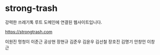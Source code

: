 # strong-trash

강력한 쓰레기톡 루트 도메인에 연결된 웹사이트입니다.

https://strongtrash.com

이원진 멍청이
이준근
공상현
장현규
김준우
김윤우
김선철
장호진
김명기
안창언
이창근
